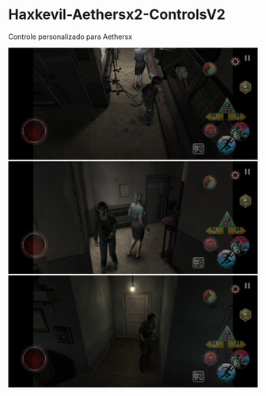 # Haxkevil-Aethersx2-ControlsV2
Controle personalizado para Aethersx

![Imagem 1](https://github.com/Haxkevil/Haxkevil-Aethersx2-ControlsV2/blob/main/REOF1%20C2_1.jpg) 
![Imagem 2](https://github.com/Haxkevil/Haxkevil-Aethersx2-ControlsV2/blob/main/REOF1%20C2_2.jpg)
![Imagem 3](https://github.com/Haxkevil/Haxkevil-Aethersx2-ControlsV2/blob/main/REOF1%20C2_3.jpg)
